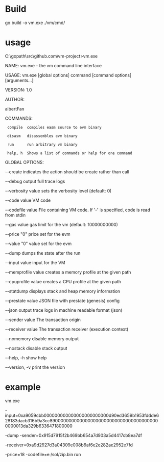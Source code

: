 # Build

go build -o vm.exe ./vm/cmd/

# usage

C:\gopath\src\github.com\vm-project>vm.exe

NAME:
   vm.exe - the vm command line interface

USAGE:
   vm.exe [global options] command [command options] [arguments...]

VERSION:
   1.0

AUTHOR:

   albertFan
   

COMMANDS:

     compile  compiles easm source to evm binary
     
     disasm   disassembles evm binary
     
     run      run arbitrary vm binary
     
     help, h  Shows a list of commands or help for one command
     

GLOBAL OPTIONS:

   --create            indicates the action should be create rather than call
   
   --debug             output full trace logs
   
   --verbosity value   sets the verbosity level (default: 0)
   
   --code value        VM code
   
   --codefile value    File containing VM code. If '-' is specified, code is read from stdin
   
   --gas value         gas limit for the vm (default: 10000000000)
   
   --price "0"         price set for the evm
   
   --value "0"         value set for the evm
   
   --dump              dumps the state after the run
   
   --input value       input for the VM
   
   --memprofile value  creates a memory profile at the given path
   
   --cpuprofile value  creates a CPU profile at the given path
   
   --statdump          displays stack and heap memory information
   
   --prestate value    JSON file with prestate (genesis) config
   
   --json              output trace logs in machine readable format (json)
   
   --sender value      The transaction origin
   
   --receiver value    The transaction receiver (execution context)
   
   --nomemory          disable memory output
   
   --nostack           disable stack output
   
   --help, -h          show help
   
   --version, -v       print the version
   
# example
   
vm.exe

-input=0xa9059cbb000000000000000000000000d90ed3659b1953fddde628183dacb316b9a3cc89000000000000000000000000000000000000000000013da329b6336471800000 

-dump -sender=0x915d7915f2b469bb654a7d903a5d4417cb8ea7df 

-receiver=0xa9d2927d3a04309e008b6af6e2e282ae2952e7fd 

-price=18 -codefile=e:/sol/zip.bin run


